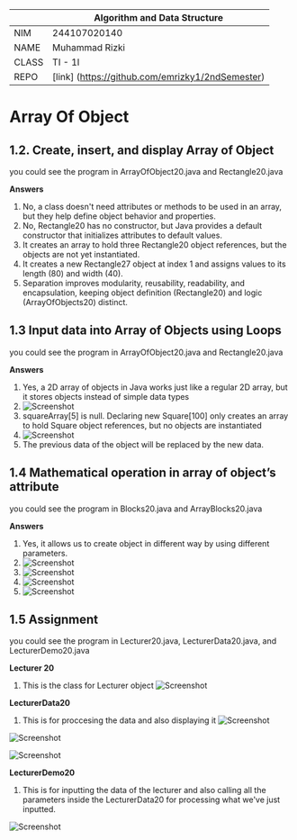 |  | Algorithm and Data Structure | 
|--|--|
| NIM | 244107020140 |
| NAME | Muhammad Rizki |
| CLASS | TI - 1I |
| REPO | [link] (https://github.com/emrizky1/2ndSemester) |

# Array Of Object

## 1.2. Create, insert, and display Array of Object

you could see the program in ArrayOfObject20.java and Rectangle20.java

**Answers**
1. No, a class doesn't need attributes or methods to be used in an array, but they help define object behavior and properties.
2. No, Rectangle20 has no constructor, but Java provides a default constructor that initializes attributes to default values.
3. It creates an array to hold three Rectangle20 object references, but the objects are not yet instantiated.
4. It creates a new Rectangle27 object at index 1 and assigns values to its length (80) and width (40).
5. Separation improves modularity, reusability, readability, and encapsulation, keeping object definition (Rectangle20) and logic (ArrayOfObjects20) distinct.

## 1.3 Input data into Array of Objects using Loops

you could see the program in ArrayOfObject20.java and Rectangle20.java

**Answers**
1. Yes,  a 2D array of objects in Java works just like a regular 2D array, but it stores objects instead of simple data types
2. ![ Screenshot ](img/1.png)
3. squareArray[5] is null. Declaring new Square[100] only creates an array to hold Square object references, but no objects are instantiated
4. ![ Screenshot ](img/2.png)
5. The previous data of the object will be replaced by the new data.

## 1.4 Mathematical operation in array of object’s attribute

you could see the program in Blocks20.java and ArrayBlocks20.java

**Answers**
1. Yes, it allows us to create object in different way by using different parameters.
2. ![ Screenshot ](img/3.png)
3. ![ Screenshot ](img/4.png)
4. ![ Screenshot ](img/5.png)
5. ![ Screenshot ](img/6png.png)

## 1.5 Assignment

you could see the program in Lecturer20.java, LecturerData20.java, and LecturerDemo20.java

**Lecturer 20**
1. This is the class for Lecturer object
![ Screenshot ](img/7.png)

**LecturerData20**
1. This is for proccesing the data and also displaying it
![ Screenshot ](img/8.png)


![ Screenshot ](img/9.png)


![ Screenshot ](img/10.png)

**LecturerDemo20**
1. This is for inputting the data of the lecturer and also calling all the parameters inside the LecturerData20 for processing what we've just inputted.

![ Screenshot ](img/11.png)